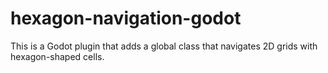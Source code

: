 # hexagon-navigation-godot
This is a Godot plugin that adds a global class that navigates 2D grids with hexagon-shaped cells.
